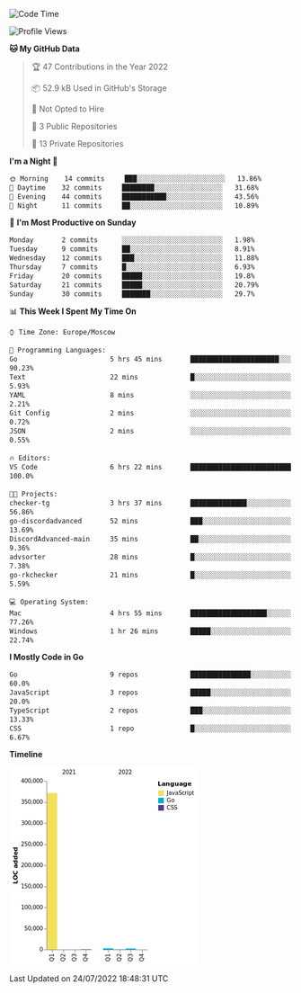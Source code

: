 <!--START_SECTION:waka-->
![Code Time](http://img.shields.io/badge/Code%20Time-393%20hrs%2032%20mins-blue)

![Profile Views](http://img.shields.io/badge/Profile%20Views-0-blue)

**🐱 My GitHub Data** 

> 🏆 47 Contributions in the Year 2022
 > 
> 📦 52.9 kB Used in GitHub's Storage 
 > 
> 🚫 Not Opted to Hire
 > 
> 📜 3 Public Repositories 
 > 
> 🔑 13 Private Repositories  
 > 
**I'm a Night 🦉** 

```text
🌞 Morning    14 commits     ███░░░░░░░░░░░░░░░░░░░░░░   13.86% 
🌆 Daytime    32 commits     ████████░░░░░░░░░░░░░░░░░   31.68% 
🌃 Evening    44 commits     ███████████░░░░░░░░░░░░░░   43.56% 
🌙 Night      11 commits     ██░░░░░░░░░░░░░░░░░░░░░░░   10.89%

```
📅 **I'm Most Productive on Sunday** 

```text
Monday       2 commits      ░░░░░░░░░░░░░░░░░░░░░░░░░   1.98% 
Tuesday      9 commits      ██░░░░░░░░░░░░░░░░░░░░░░░   8.91% 
Wednesday    12 commits     ███░░░░░░░░░░░░░░░░░░░░░░   11.88% 
Thursday     7 commits      █░░░░░░░░░░░░░░░░░░░░░░░░   6.93% 
Friday       20 commits     █████░░░░░░░░░░░░░░░░░░░░   19.8% 
Saturday     21 commits     █████░░░░░░░░░░░░░░░░░░░░   20.79% 
Sunday       30 commits     ███████░░░░░░░░░░░░░░░░░░   29.7%

```


📊 **This Week I Spent My Time On** 

```text
⌚︎ Time Zone: Europe/Moscow

💬 Programming Languages: 
Go                       5 hrs 45 mins       ██████████████████████░░░   90.23% 
Text                     22 mins             █░░░░░░░░░░░░░░░░░░░░░░░░   5.93% 
YAML                     8 mins              ░░░░░░░░░░░░░░░░░░░░░░░░░   2.21% 
Git Config               2 mins              ░░░░░░░░░░░░░░░░░░░░░░░░░   0.72% 
JSON                     2 mins              ░░░░░░░░░░░░░░░░░░░░░░░░░   0.55%

🔥 Editors: 
VS Code                  6 hrs 22 mins       █████████████████████████   100.0%

🐱‍💻 Projects: 
checker-tg               3 hrs 37 mins       ██████████████░░░░░░░░░░░   56.86% 
go-discordadvanced       52 mins             ███░░░░░░░░░░░░░░░░░░░░░░   13.69% 
DiscordAdvanced-main     35 mins             ██░░░░░░░░░░░░░░░░░░░░░░░   9.36% 
advsorter                28 mins             █░░░░░░░░░░░░░░░░░░░░░░░░   7.38% 
go-rkchecker             21 mins             █░░░░░░░░░░░░░░░░░░░░░░░░   5.59%

💻 Operating System: 
Mac                      4 hrs 55 mins       ███████████████████░░░░░░   77.26% 
Windows                  1 hr 26 mins        █████░░░░░░░░░░░░░░░░░░░░   22.74%

```

**I Mostly Code in Go** 

```text
Go                       9 repos             ███████████████░░░░░░░░░░   60.0% 
JavaScript               3 repos             █████░░░░░░░░░░░░░░░░░░░░   20.0% 
TypeScript               2 repos             ███░░░░░░░░░░░░░░░░░░░░░░   13.33% 
CSS                      1 repo              █░░░░░░░░░░░░░░░░░░░░░░░░   6.67%

```


**Timeline**

![Chart not found](https://raw.githubusercontent.com/jeezft/jeezft/main/charts/bar_graph.png) 


 Last Updated on 24/07/2022 18:48:31 UTC
<!--END_SECTION:waka-->
